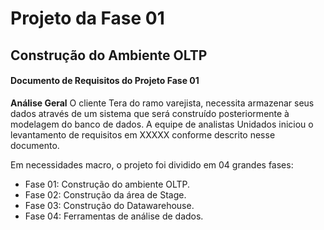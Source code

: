   # Projeto da Fase 01
  ## Construção do Ambiente OLTP
  
  #### Documento de Requisitos do Projeto Fase 01
  
  
 **Análise Geral**
O cliente Tera do ramo varejista, necessita armazenar seus dados através de um sistema que será construído posteriormente à modelagem do banco de dados.
A equipe de analistas Unidados iniciou o levantamento de requisitos em XXXXX conforme descrito nesse documento.

Em necessidades macro, o projeto foi dividido em 04 grandes fases:

- Fase 01: Construção do ambiente OLTP.
- Fase 02: Construção da área de Stage.
- Fase 03: Construção do Datawarehouse.
- Fase 04: Ferramentas de análise de dados.

